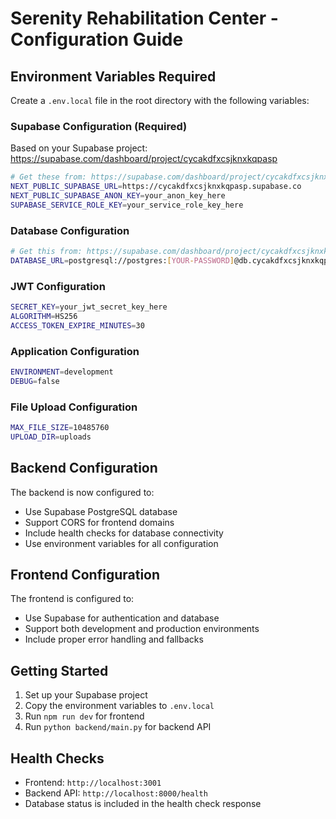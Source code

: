 # Serenity Rehabilitation Center - Configuration Guide

## Environment Variables Required

Create a `.env.local` file in the root directory with the following variables:

### Supabase Configuration (Required)
Based on your Supabase project: https://supabase.com/dashboard/project/cycakdfxcsjknxkqpasp

```bash
# Get these from: https://supabase.com/dashboard/project/cycakdfxcsjknxkqpasp/settings/api
NEXT_PUBLIC_SUPABASE_URL=https://cycakdfxcsjknxkqpasp.supabase.co
NEXT_PUBLIC_SUPABASE_ANON_KEY=your_anon_key_here
SUPABASE_SERVICE_ROLE_KEY=your_service_role_key_here
```

### Database Configuration
```bash
# Get this from: https://supabase.com/dashboard/project/cycakdfxcsjknxkqpasp/settings/database
DATABASE_URL=postgresql://postgres:[YOUR-PASSWORD]@db.cycakdfxcsjknxkqpasp.supabase.co:5432/postgres
```

### JWT Configuration
```bash
SECRET_KEY=your_jwt_secret_key_here
ALGORITHM=HS256
ACCESS_TOKEN_EXPIRE_MINUTES=30
```

### Application Configuration
```bash
ENVIRONMENT=development
DEBUG=false
```

### File Upload Configuration
```bash
MAX_FILE_SIZE=10485760
UPLOAD_DIR=uploads
```

## Backend Configuration

The backend is now configured to:
- Use Supabase PostgreSQL database
- Support CORS for frontend domains
- Include health checks for database connectivity
- Use environment variables for all configuration

## Frontend Configuration

The frontend is configured to:
- Use Supabase for authentication and database
- Support both development and production environments
- Include proper error handling and fallbacks

## Getting Started

1. Set up your Supabase project
2. Copy the environment variables to `.env.local`
3. Run `npm run dev` for frontend
4. Run `python backend/main.py` for backend API

## Health Checks

- Frontend: `http://localhost:3001`
- Backend API: `http://localhost:8000/health`
- Database status is included in the health check response

